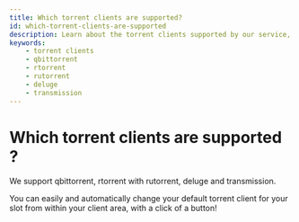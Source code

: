 ```yaml
---
title: Which torrent clients are supported?
id: which-torrent-clients-are-supported
description: Learn about the torrent clients supported by our service, including qbittorrent, rtorrent with rutorrent, deluge, and transmission.
keywords:
    - torrent clients
    - qbittorrent
    - rtorrent
    - rutorrent
    - deluge
    - transmission
---
```

# Which torrent clients are supported ?

We support qbittorrent, rtorrent with rutorrent, deluge and transmission.

You can easily and automatically change your default torrent client for your slot from within your client area, with a click of a button!